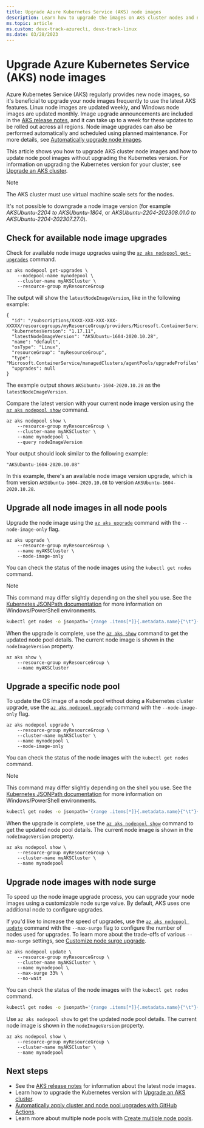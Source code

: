 ```yaml
---
title: Upgrade Azure Kubernetes Service (AKS) node images
description: Learn how to upgrade the images on AKS cluster nodes and node pools.
ms.topic: article
ms.custom: devx-track-azurecli, devx-track-linux
ms.date: 03/28/2023
---
```


# Upgrade Azure Kubernetes Service (AKS) node images

Azure Kubernetes Service (AKS) regularly provides new node images, so it's beneficial to upgrade your node images frequently to use the latest AKS features. Linux node images are updated weekly, and Windows node images are updated monthly. Image upgrade announcements are included in the [AKS release notes](https://github.com/Azure/AKS/releases), and it can take up to a week for these updates to be rolled out across all regions. Node image upgrades can also be performed automatically and scheduled using planned maintenance. For more details, see [Automatically upgrade node images][auto-upgrade-node-image].

This article shows you how to upgrade AKS cluster node images and how to update node pool images without upgrading the Kubernetes version. For information on upgrading the Kubernetes version for your cluster, see [Upgrade an AKS cluster][upgrade-cluster].

> [!NOTE]
> The AKS cluster must use virtual machine scale sets for the nodes.
> 
> It's not possible to downgrade a node image version (for example *AKSUbuntu-2204 to AKSUbuntu-1804*, or *AKSUbuntu-2204-202308.01.0 to AKSUbuntu-2204-202307.27.0*).

## Check for available node image upgrades

Check for available node image upgrades using the [`az aks nodepool get-upgrades`][az-aks-nodepool-get-upgrades] command.

```azurecli-interactive
az aks nodepool get-upgrades \
    --nodepool-name mynodepool \
    --cluster-name myAKSCluster \
    --resource-group myResourceGroup
```

The output will show the `latestNodeImageVersion`, like in the following example:

```output
{
  "id": "/subscriptions/XXXX-XXX-XXX-XXX-XXXXX/resourcegroups/myResourceGroup/providers/Microsoft.ContainerService/managedClusters/myAKSCluster/agentPools/mynodepool/upgradeProfiles/default",
  "kubernetesVersion": "1.17.11",
  "latestNodeImageVersion": "AKSUbuntu-1604-2020.10.28",
  "name": "default",
  "osType": "Linux",
  "resourceGroup": "myResourceGroup",
  "type": "Microsoft.ContainerService/managedClusters/agentPools/upgradeProfiles",
  "upgrades": null
}
```

The example output shows `AKSUbuntu-1604-2020.10.28` as the `latestNodeImageVersion`.

Compare the latest version with your current node image version using the [`az aks nodepool show`][az-aks-nodepool-show] command.

```azurecli-interactive
az aks nodepool show \
    --resource-group myResourceGroup \
    --cluster-name myAKSCluster \
    --name mynodepool \
    --query nodeImageVersion
```

Your output should look similar to the following example:

```output
"AKSUbuntu-1604-2020.10.08"
```

In this example, there's an available node image version upgrade, which is from version `AKSUbuntu-1604-2020.10.08` to version `AKSUbuntu-1604-2020.10.28`.

## Upgrade all node images in all node pools

Upgrade the node image using the [`az aks upgrade`][az-aks-upgrade] command with the `--node-image-only` flag.

```azurecli-interactive
az aks upgrade \
    --resource-group myResourceGroup \
    --name myAKSCluster \
    --node-image-only
```

You can check the status of the node images using the `kubectl get nodes` command.

>[!NOTE]
> This command may differ slightly depending on the shell you use. See the [Kubernetes JSONPath documentation][kubernetes-json-path] for more information on Windows/PowerShell environments.

```bash
kubectl get nodes -o jsonpath='{range .items[*]}{.metadata.name}{"\t"}{.metadata.labels.kubernetes\.azure\.com\/node-image-version}{"\n"}{end}'
```

When the upgrade is complete, use the [`az aks show`][az-aks-show] command to get the updated node pool details. The current node image is shown in the `nodeImageVersion` property.

```azurecli-interactive
az aks show \
    --resource-group myResourceGroup \
    --name myAKSCluster
```

## Upgrade a specific node pool

To update the OS image of a node pool without doing a Kubernetes cluster upgrade, use the [`az aks nodepool upgrade`][az-aks-nodepool-upgrade] command with the `--node-image-only` flag.

```azurecli-interactive
az aks nodepool upgrade \
    --resource-group myResourceGroup \
    --cluster-name myAKSCluster \
    --name mynodepool \
    --node-image-only
```

You can check the status of the node images with the `kubectl get nodes` command.

>[!NOTE]
> This command may differ slightly depending on the shell you use. See the [Kubernetes JSONPath documentation][kubernetes-json-path] for more information on Windows/PowerShell environments.

```bash
kubectl get nodes -o jsonpath='{range .items[*]}{.metadata.name}{"\t"}{.metadata.labels.kubernetes\.azure\.com\/node-image-version}{"\n"}{end}'
```

When the upgrade is complete, use the [`az aks nodepool show`][az-aks-nodepool-show] command to get the updated node pool details. The current node image is shown in the `nodeImageVersion` property.

```azurecli-interactive
az aks nodepool show \
    --resource-group myResourceGroup \
    --cluster-name myAKSCluster \
    --name mynodepool
```

## Upgrade node images with node surge

To speed up the node image upgrade process, you can upgrade your node images using a customizable node surge value. By default, AKS uses one additional node to configure upgrades.

If you'd like to increase the speed of upgrades, use the [`az aks nodepool update`][az-aks-nodepool-update] command with the `--max-surge` flag to configure the number of nodes used for upgrades. To learn more about the trade-offs of various `--max-surge` settings, see [Customize node surge upgrade][max-surge].

```azurecli-interactive
az aks nodepool update \
    --resource-group myResourceGroup \
    --cluster-name myAKSCluster \
    --name mynodepool \
    --max-surge 33% \
    --no-wait
```

You can check the status of the node images with the `kubectl get nodes` command.

```bash
kubectl get nodes -o jsonpath='{range .items[*]}{.metadata.name}{"\t"}{.metadata.labels.kubernetes\.azure\.com\/node-image-version}{"\n"}{end}'
```

Use `az aks nodepool show` to get the updated node pool details. The current node image is shown in the `nodeImageVersion` property.

```azurecli-interactive
az aks nodepool show \
    --resource-group myResourceGroup \
    --cluster-name myAKSCluster \
    --name mynodepool
```

## Next steps

- See the [AKS release notes](https://github.com/Azure/AKS/releases) for information about the latest node images.
- Learn how to upgrade the Kubernetes version with [Upgrade an AKS cluster][upgrade-cluster].
- [Automatically apply cluster and node pool upgrades with GitHub Actions][github-schedule].
- Learn more about multiple node pools with [Create multiple node pools][use-multiple-node-pools].

<!-- LINKS - external -->
[kubernetes-json-path]: https://kubernetes.io/docs/reference/kubectl/jsonpath/

<!-- LINKS - internal -->
[upgrade-cluster]: upgrade-cluster.md
[github-schedule]: node-upgrade-github-actions.md
[use-multiple-node-pools]: create-node-pools.md
[max-surge]: upgrade-cluster.md#customize-node-surge-upgrade
[auto-upgrade-node-image]: auto-upgrade-node-image.md
[az-aks-nodepool-get-upgrades]: /cli/azure/aks/nodepool#az_aks_nodepool_get_upgrades
[az-aks-nodepool-show]: /cli/azure/aks/nodepool#az_aks_nodepool_show
[az-aks-nodepool-upgrade]: /cli/azure/aks/nodepool#az_aks_nodepool_upgrade
[az-aks-nodepool-update]: /cli/azure/aks/nodepool#az_aks_nodepool_update
[az-aks-upgrade]: /cli/azure/aks#az_aks_upgrade
[az-aks-show]: /cli/azure/aks#az_aks_show
